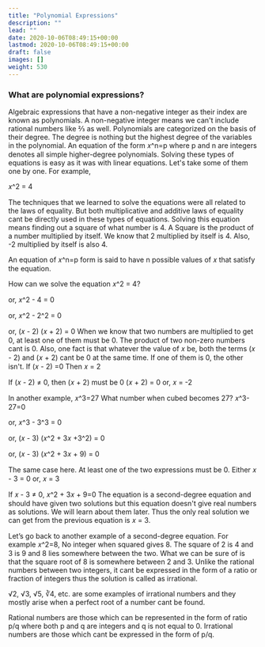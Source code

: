 ```yaml
---
title: "Polynomial Expressions"
description: ""
lead: ""
date: 2020-10-06T08:49:15+00:00
lastmod: 2020-10-06T08:49:15+00:00
draft: false
images: []
weight: 530
---
```


### What are polynomial expressions?
Algebraic expressions that have a non-negative integer as their index are known as polynomials. A non-negative integer means we can't include rational numbers like ⅔ as well. Polynomials are categorized on the basis of their degree. The degree is nothing but the highest degree of the variables in the polynomial. 
An equation of the form 𝑥^n=p where p and n are integers denotes all simple higher-degree polynomials. Solving these types of equations is easy as it was with linear equations. Let's take some of them one by one. 
For example,

𝑥^2 = 4

The techniques that we learned to solve the equations were all related to the laws of equality. But both multiplicative and additive laws of equality cant be directly used in these types of equations. 
Solving this equation means finding out a square of what number is 4. A Square is the product of a number multiplied by itself. We know that 2 multiplied by itself is 4. Also, -2 multiplied by itself is also 4. 

An equation of 𝑥^n=p form is said to have n possible values of 𝑥 that satisfy the equation. 

How can we solve the equation 𝑥^2 = 4?


or, 𝑥^2 - 4 = 0


or, 𝑥^2 - 2^2 = 0 


or, (𝑥 - 2) (𝑥 + 2) = 0
When we know that two numbers are multiplied to get 0, at least one of them must be 0. The product of two non-zero numbers cant is 0. 
Also, one fact is that whatever the value of 𝑥 be, both the terms (𝑥 - 2) and (𝑥 + 2) cant be 0 at the same time. If one of them is 0, the other isn't. 
If (𝑥 - 2) =0
Then 𝑥 = 2

If (𝑥 - 2) ≠ 0, then (𝑥 + 2) must be 0
(𝑥 + 2) = 0
or, 𝑥 = -2

In another example, 
𝑥^3=27
What number when cubed becomes 27? 
𝑥^3-27=0


or, 𝑥^3 - 3^3 = 0


or, (𝑥 - 3) (𝑥^2 + 3𝑥 +3^2) = 0


or, (𝑥 - 3) (𝑥^2 + 3𝑥 + 9) = 0


The same case here. At least one of the two expressions must be 0. 
Either 𝑥 - 3 = 0
or, 𝑥 = 3

If 𝑥 - 3 ≠ 0, 𝑥^2 + 3𝑥 + 9=0
The equation is a second-degree equation and should have given two solutions but this equation doesn't give real numbers as solutions. We will learn about them later. 
Thus the only real solution we can get from the previous equation is 𝑥 = 3. 

Let’s go back to another example of a second-degree equation. 
For example 𝑥^2=8,
No integer when squared gives 8. The square of 2 is 4 and 3 is 9 and 8 lies somewhere between the two. What we can be sure of is that the square root of 8 is somewhere between 2 and 3. Unlike the rational numbers between two integers, it cant be expressed in the form of a ratio or fraction of integers thus the solution is called as irrational. 

√2, √3, √5, ∛4, etc. are some examples of irrational numbers and they mostly arise when a perfect root of a number cant be found. 

Rational numbers are those which can be represented in the form of ratio p/q where both p and q are integers and q is not equal to 0. Irrational numbers are those which cant be expressed in the form of p/q. 
